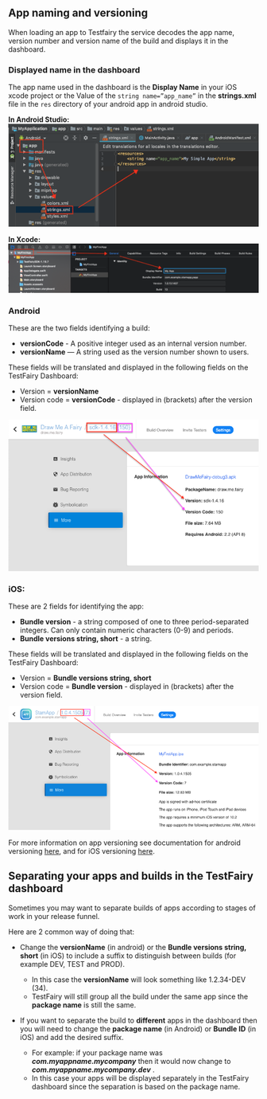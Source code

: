 ## App naming and versioning

When loading an app to Testfairy the service decodes the app name, version number and version name of the build and displays it in the dashboard.


### Displayed name in the dashboard

The app name used in the dashboard is the **Display Name** in your iOS xcode project or the Value of the `string name=”app_name”` in the **strings.xml** file in the `res` directory of your android app in android studio.

**In Android Studio:**
![](/img/app_distribution/android-studio-app-name.png)


**In Xcode:**
![](/img/app_distribution/xcode-ios-app-display-name.png)


### Android


These are the two fields identifying a build: 

- **versionCode** - A positive integer used as an internal version number.
- **versionName** — A string used as the version number shown to users. 


These fields will be translated and displayed in the following fields on the TestFairy Dashboard:

- Version = **versionName**
- Version code = **versionCode** - displayed in (brackets) after the version field.

![](/img/app_distribution/android-version-numbering.png)


### iOS:


These are 2 fields for identifying the app:

- **Bundle version** - a string composed of one to three period-separated integers. Can only contain numeric characters (0-9) and periods.
- **Bundle versions string, short** - a string.


These fields will be translated and displayed in the following fields on the TestFairy Dashboard:

- Version = **Bundle versions string, short** 
- Version code = **Bundle version** - displayed in (brackets) after the version field.

![](/img/app_distribution/ios-version-numbering.png)

For more information on app versioning see documentation for android versioning <a href="https://developer.android.com/studio/publish/versioning#appversioning" target="_blank">here</a>, and for iOS versioning <a href="https://developer.apple.com/library/archive/technotes/tn2420/_index.html" target="_blank">here</a>.

## Separating your apps and builds in the TestFairy dashboard

Sometimes you may want to separate builds of apps according to stages of work in your release funnel.


Here are 2 common way of doing that:

- Change the **versionName** (in android) or the **Bundle versions string, short** (in iOS) to include a suffix to distinguish between builds (for example DEV, TEST and PROD). 
    - In this case the **versionName** will look something like 1.2.34-DEV (34). 
    - TestFairy will still group all the build under the same app since the **package name** is still the same.
    
    
- If you want to separate the build to **different** apps in the dashboard then you will need to change the **package name** (in Android) or **Bundle ID** (in iOS) and add the desired suffix.
    - For example: if your package name was **_com.myappname.mycompany_** then it would now change to **_com.myappname.mycompany.dev_** . 
    - In this case your apps will be displayed separately in the TestFairy dashboard since the separation is based on the package name.
